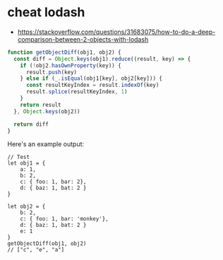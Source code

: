 # cheat lodash

- <https://stackoverflow.com/questions/31683075/how-to-do-a-deep-comparison-between-2-objects-with-lodash>

```javascript
function getObjectDiff(obj1, obj2) {
  const diff = Object.keys(obj1).reduce((result, key) => {
    if (!obj2.hasOwnProperty(key)) {
      result.push(key)
    } else if (_.isEqual(obj1[key], obj2[key])) {
      const resultKeyIndex = result.indexOf(key)
      result.splice(resultKeyIndex, 1)
    }
    return result
  }, Object.keys(obj2))

  return diff
}
```

Here's an example output:

```
// Test
let obj1 = {
    a: 1,
    b: 2,
    c: { foo: 1, bar: 2},
    d: { baz: 1, bat: 2 }
}

let obj2 = {
    b: 2,
    c: { foo: 1, bar: 'monkey'},
    d: { baz: 1, bat: 2 }
    e: 1
}
getObjectDiff(obj1, obj2)
// ["c", "e", "a"]
```
